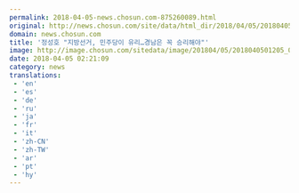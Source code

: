 ```yaml
---
permalink: 2018-04-05-news.chosun.com-875260089.html
original: http://news.chosun.com/site/data/html_dir/2018/04/05/2018040501264.html
domain: news.chosun.com
title: '정성호 "지방선거, 민주당이 유리…경남은 꼭 승리해야"'
image: http://image.chosun.com/sitedata/image/201804/05/2018040501205_0.jpg
date: 2018-04-05 02:21:09
category: news
translations: 
 - 'en'
 - 'es'
 - 'de'
 - 'ru'
 - 'ja'
 - 'fr'
 - 'it'
 - 'zh-CN'
 - 'zh-TW'
 - 'ar'
 - 'pt'
 - 'hy'
---
```


